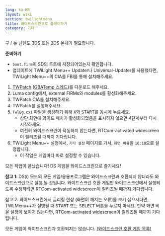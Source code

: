 ```yaml
---
lang: ko-KR
layout: wiki
section: twilightmenu
title: 와이드스크린으로 플레이하기
category: 기타
---
```


구 / 뉴 닌텐도 3DS 또는 2DS 본체가 필요합니다.

**준비하기**
- `boot.firm`이 SD의 루트에 저장되어있는지 확인합니다.
- 업데이트에 TWiLight Menu++ Updater나 Universal-Updater를 사용했다면, TWiLight Menu++의 CIA를 FBI를 통해 설치해주세요.

1. [TWPatch](https://puu.sh/GoWHS/9459f224fb.cia) ([GBATemp 스레드](https://gbatemp.net/threads/twpatcher-ds-i-mode-screen-filters-and-patches.542694/))를 다운로드 해주세요.
1. Luma config에서, external FIRMs와 modules를 활성화해주세요.
1. TWPatch CIA를 설치해주세요.
1. TWPatch를 실행해주세요.
1. `TwlBg.cxi` 파일을 생성하기 위해 <kbd class="face">X</kbd>와 <kbd>START</kbd>를 동시에 누르세요.
   - 상단 화면에 와이드 패치가 활성화되었음을 표시하지 않으면 4단계부터 다시 시작하세요.
   - 여전히 와이드스크린이 작동하지 않는다면, RTCom-activated widescreen이 릴리즈될 때까지 기다립니다.
1. TWiLight Menu++ 설정에서, `기타 설정` 페이지로 가서, `화면 비율`을 `16:10`으로 설정합니다.
   - 이 작업은 게임마다 따로 설정할 수 있습니다.

모든 작업이 끝났습니다! DS 게임을 와이드스크린으로 즐기세요!

**참고 1**: DS(i) 모드의 모든 게임/응용프로그램은 와이드스크린과 호환되지 않더라도 와이드스크린으로 실행 될 것입니다. 와이드스크린 호환 게임만 와이드스크린에서 실행되도록 수정하려면 RTCom-activated widescreen이 릴리즈될 때까지 기다립니다.

참고 2: 와이드스크린에서 글리칭 현상 (화면이 깨지는 오류)를 보기 싫으시다면, TWLMenu++가 실행될 때 <kbd>START</kbd> 또는 <kbd>SELECT</kbd> 버튼을 누르지 마세요. 만약 화면 비율 설정이 보이지 않는다면, RTCom-activated widescreen이 릴리즈될 때까지 기다립니다.

모든 게임이 와이드스크린과 호환되지는 않습니다. [(와이드스크린 호환 게임 목록)](https://github.com/DS-Homebrew/TWiLightMenu/blob/master/7zfile/3DS%20-%20CFW%20users/Games%20supported%20with%20widescreen.txt)

